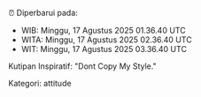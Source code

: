 ⏰ Diperbarui pada:
- WIB: Minggu, 17 Agustus 2025 01.36.40 UTC
- WITA: Minggu, 17 Agustus 2025 02.36.40 UTC
- WIT: Minggu, 17 Agustus 2025 03.36.40 UTC

Kutipan Inspiratif:
"Dont Copy My Style."


Kategori: attitude

